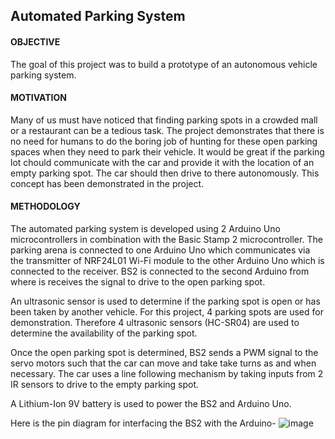 ## Automated Parking System

#### OBJECTIVE
The goal of this project was to build a prototype of an autonomous vehicle parking system. 

#### MOTIVATION
Many of us must have noticed that finding parking spots in a crowded mall or a restaurant can be a tedious task. The project demonstrates that there is no need for humans to do the boring job of hunting for these open parking spaces when they need to park their vehicle. It would be great if the parking lot chould communicate with the car and provide it with the location of an empty parking spot. The car should then drive to there autonomously. This concept has been demonstrated in the project.


#### METHODOLOGY
The automated parking system is developed using 2 Arduino Uno microcontrollers in combination with the Basic Stamp 2 microcontroller. The parking arena is connected to one Arduino Uno which communicates via the transmitter of NRF24L01 Wi-Fi module to the other Arduino Uno which is connected to the receiver. BS2 is connected to the second Arduino from where is receives the signal to drive to the open parking spot. 

An ultrasonic sensor is used to determine if the parking spot is open or has been taken by another vehicle. For this project, 4 parking spots are used for demonstration. Therefore 4 ultrasonic sensors (HC-SR04) are used to determine the availability of the parking spot.

Once the open parking spot is determined, BS2 sends a PWM signal to the servo motors such that the car can move and take take turns as and when necessary. The car uses a line following mechanism by taking inputs from 2 IR sensors to drive to the empty parking spot.

A Lithium-Ion 9V battery is used to power the BS2 and Arduino Uno.

Here is the pin diagram for interfacing the BS2 with the Arduino-
![image](https://user-images.githubusercontent.com/108690286/204915662-7e4cbf77-2b92-44f1-b0a9-a9ed1adeaec3.png)

